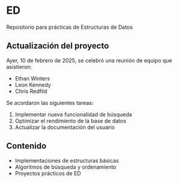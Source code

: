 # ED
Repositorio para prácticas de Estructuras de Datos

## Actualización del proyecto

Ayer, 10 de febrero de 2025, se celebró una reunión de equipo que asistieron:

- Ethan Winters
- Leon Kennedy
- Chris Redfild

Se acordaron las siguientes tareas:

1. Implementar nueva funcionalidad de búsqueda
2. Optimizar el rendimiento de la base de datos
3. Actualizar la documentación del usuario

## Contenido
- Implementaciones de estructuras básicas
- Algoritmos de búsqueda y ordenamiento
- Proyectos prácticos de ED
